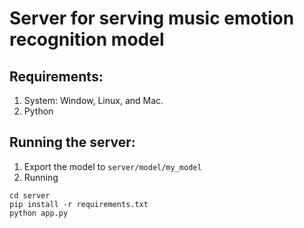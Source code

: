 # Server for serving music emotion recognition model

## Requirements:
1. System: Window, Linux, and Mac.
2. Python

## Running the server:
1. Export the model to `server/model/my_model`
2. Running
  ```
  cd server
  pip install -r requirements.txt
  python app.py
  ```

